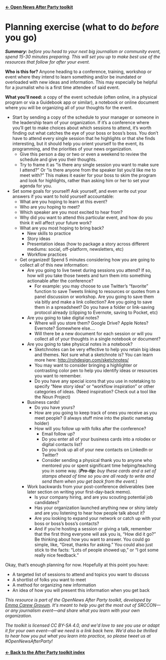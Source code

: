 ---
---

#### [&larr; Open News After Party toolkit](/share)
# Planning exercise (what to do _before_ you go)

_**Summary:** before you head to your next big journalism or community event, spend 15-30 minutes preparing. This will set you up to make best use of the resources that follow for after your event._

**Who is this for?** Anyone heading to a conference, training, workshop or event where they intend to learn something and/or be inundated or overloaded with new ideas and information. This may especially be helpful for a journalist who is a first time attendee of said event. 

**What you’ll need:** a copy of the event schedule (often online, in a physical program or via a Guidebook app or similar), a notebook or online document where you will be organizing all of your thoughts for the event.

* Start by sending a copy of the schedule to your manager or someone in the leadership team of your organization. If it’s a conference where you’ll get to make choices about which sessions to attend, it’s worth finding out what catches the eye of your boss or boss’s boss. You don’t have to attend every single session that he highlights or that she finds interesting, but it should help you orient yourself to the event, its programming, and the priorities of your news organization. 
    * Give this person a day or two or even a weekend to review the schedule and give you their thoughts. 
    * Try to frame it as “is there any single session you want to make sure I attend?” Or “is there anyone from the speaker list you’d like me to meet with?” This makes it easier for your boss to skim the program and look for highlights, rather than asking him or her to set your agenda for you. 
* Set some goals for yourself! Ask yourself, and even write out your answers if you want to hold yourself accountable: 
    * What are you hoping to learn at this event? 
    * Who are you hoping to meet? 
    * Which speaker are you most excited to hear from? 
    * Why did you want to attend this particular event, and how do you think it will affect your future work?
    * What are you most hoping to bring back? 
        * New skills to practice 
        * Story ideas
        * Presentation ideas (how to package a story across different mediums: social, off-platform, newsletters, etc) 
        * Workflow practices
    * Get organized! Spend 5 minutes considering how you are going to collect all of this new information:
        * Are you going to live tweet during sessions you attend? If so, how will you take those tweets and turn them into something actionable after the conference? 
            * For example: you may choose to use Twitter’s “favorite” function to save Tweets linking to resources or quotes from a panel discussion or workshop. Are you going to save them via bitly and make a link collection? Are you going to save them in a spreadsheet? Do you have a folder or link-saving protocol already (clipping to Evernote, saving to Pocket, etc) 
        * Are you going to take digital notes?
            * Where will you store them? Google Drive? Apple Notes? Evernote? Somewhere else….
            * Will there be a new document for each session or will you collect all of your thoughts in a single notebook or document? 
        * Are you going to take physical notes in a notebook?
            * Sketchnotes can be very effective to help you retain big ideas and themes. Not sure what a sketchnote is? You can learn more here: http://rohdesign.com/sketchnotes/
            * You may want to consider bringing a highlighter or contrasting color pen to help you identify ideas or resources you want to remember. 
            * Do you have any special icons that you use in notetaking to specify “New story idea” or “workflow inspiration” or other categories of ideas. (Need inspiration? Check out a tool like the Noun Project) 
        * Business cards! 
            * Do you have yours?
            * How are you going to keep track of ones you receive as you meet people? (I always stuff mine into the plastic nametag holder) 
            * How will you follow up with folks after the conference?
                * Email follow up?
                * Do you enter all of your business cards into a rolodex or digital contacts list?
                * Do you look up all of your new contacts on LinkedIn or Twitter? 
                * Consider sending a physical thank you to anyone who mentored you or spent significant time helping/teaching you in some way. (_**Pro-tip:** buy these cards and a set of stamps ahead of time so you are all ready to write and send them when you get back from the event._)
        * Work backwards from your post-conference deliverables (see later section on writing your first-day-back memo). 
            * Is your company hiring, and are you scouting potential job candidates? 
            * Has your organization launched anything new or shiny lately and are you listening to hear how people talk about it? 
            * Are you looking to expand your network or catch up with your boss or boss’s boss’s contacts? 
            * And if you’re hosting a session or giving a talk, remember that the first thing everyone will ask you is, “How did it go?” Be thinking about how you want to answer. You could go simple, like, “Great, thanks for asking.” You could also just stick to the facts: “Lots of people showed up,” or “I got some really nice feedback.”

Okay, that’s enough planning for now. Hopefully at this point you have: 

* A targeted list of sessions to attend and topics you want to discuss
* A shortlist of folks you want to meet
* A method for organizing new information
* An idea of how you will present this information when you get back

_This resource is part of the OpenNews After Party toolkit, developed by [Emma Carew Grovum](https://twitter.com/emmacarew). It's meant to help you get the most out of SRCCON—or any journalism event—and share what you learn with your own organization._

_The toolkit is licensed CC BY-SA 4.0, and we'd love to see you use or adapt it for your own event—all we need is a link back here. We'd also be thrilled to hear how you put what you learn into practice, so please tweet us at #OpenNewsAfterParty!_

#### [&larr; Back to the After Party toolkit index](/share)
